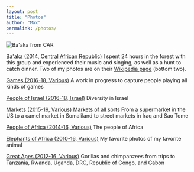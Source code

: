 ```yaml
---
layout: post
title: "Photos"
author: "Max"
permalink: /photos/
---
```


![Ba'aka from CAR](https://lh3.googleusercontent.com/tsCCzJVLMGM-jTM7BsY0u96Qw2ychEGQpJoAiggl6ornFnq1o8jLTNcsjexgewrEQ1351rA4AVy3WcSzbJMUwgBYwBIFyck08yxmvYp8I-TuwWdB0VTzp6CPW9HhVGLAO7FMpdqmmvk=w2400 "Ba'aka from Central African Republic")

[Ba'aka (2014, Central African Republic)](https://photos.app.goo.gl/BKAU2rGxGvfHs1s46) I spent 24 hours in the forest with this group and experienced their music and singing, as well as a hunt to catch dinner. Two of my photos are on their [Wikipedia page](https://en.wikipedia.org/wiki/Aka_people) (bottom two). 

[Games (2016-18, Various)](https://photos.app.goo.gl/EqaiygLuEvEPZWM76) A work in progress to capture people playing all kinds of games

[People of Israel (2016-18, Israel)](https://photos.app.goo.gl/hgP75KAT5t6zVRUn8) Diversity in Israel

[Markets (2015-19, Various) Markets of all sorts](https://photos.app.goo.gl/tSnaRcd44ykj3S26A) From a supermarket in the US to a camel market in Somaliland to street markets in Iraq and Sao Tome

[People of Africa (2014-16, Various)](https://photos.app.goo.gl/vCoJw632WH7P7W589) The people of Africa

[Elephants of Africa (2010-16, Various)](https://photos.app.goo.gl/CAPAfRpdPFeEfVJW6) My favorite photos of my favorite animal

[Great Apes (2012-16, Various)](https://photos.app.goo.gl/XDRxTtTdRwdK58eJ8) Gorillas and chimpanzees from trips to Tanzania, Rwanda, Uganda, DRC, Republic of Congo, and Gabon
